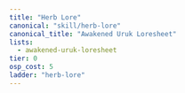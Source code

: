 ```yaml
---
title: "Herb Lore"
canonical: "skill/herb-lore"
canonical_title: "Awakened Uruk Loresheet"
lists:
  - awakened-uruk-loresheet
tier: 0
osp_cost: 5
ladder: "herb-lore"
---
```

